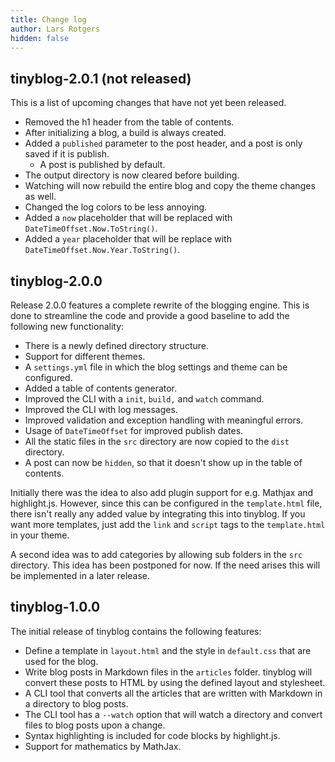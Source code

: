 ```yaml
---
title: Change log
author: Lars Rotgers
hidden: false
---
```


## tinyblog-2.0.1 (not released)

This is a list of upcoming changes that have not yet been released.

 * Removed the h1 header from the table of contents.
 * After initializing a blog, a build is always created.
 * Added a `published` parameter to the post header, and a post is only saved if it is publish.
   * A post is published by default.
 * The output directory is now cleared before building.
 * Watching will now rebuild the entire blog and copy the theme changes as well.
 * Changed the log colors to be less annoying.
 * Added a `now` placeholder that will be replaced with `DateTimeOffset.Now.ToString()`.
 * Added a `year` placeholder that will be replace with `DateTimeOffset.Now.Year.ToString()`.

## tinyblog-2.0.0

Release 2.0.0 features a complete rewrite of the blogging engine. This is done to streamline the code and provide a good baseline to add the following new functionality:

  * There is a newly defined directory structure.
  * Support for different themes.
  * A `settings.yml` file in which the blog settings and theme can be configured.
  * Added a table of contents generator.
  * Improved the CLI with a `init`, `build,` and `watch` command.
  * Improved the CLI with log messages.
  * Improved validation and exception handling with meaningful errors.
  * Usage of `DateTimeOffset` for improved publish dates.
  * All the static files in the `src` directory are now copied to the `dist` directory.
  * A post can now be `hidden`, so that it doesn't show up in the table of contents.

Initially there was the idea to also add plugin support for e.g. Mathjax and highlight.js. However, since this can be configured in the `template.html` file, there isn't really any added value by integrating this into tinyblog. If you want more templates, just add the `link` and `script` tags to the `template.html` in your theme.

A second idea was to add categories by allowing sub folders in the `src` directory. This idea has been postponed for now. If the need arises this will be implemented in a later release.

## tinyblog-1.0.0

The initial release of tinyblog contains the following features:
 
 * Define a template in `layout.html` and the style in `default.css` that are used for the blog.
 * Write blog posts in Markdown files in the `articles` folder. tinyblog will convert these posts to HTML by using the defined layout and stylesheet.
 * A CLI tool that converts all the articles that are written with Markdown in a directory to blog posts.
 * The CLI tool has a `--watch` option that will watch a directory and convert files to blog posts upon a change.
 * Syntax highlighting is included for code blocks by highlight.js.
 * Support for mathematics by MathJax.